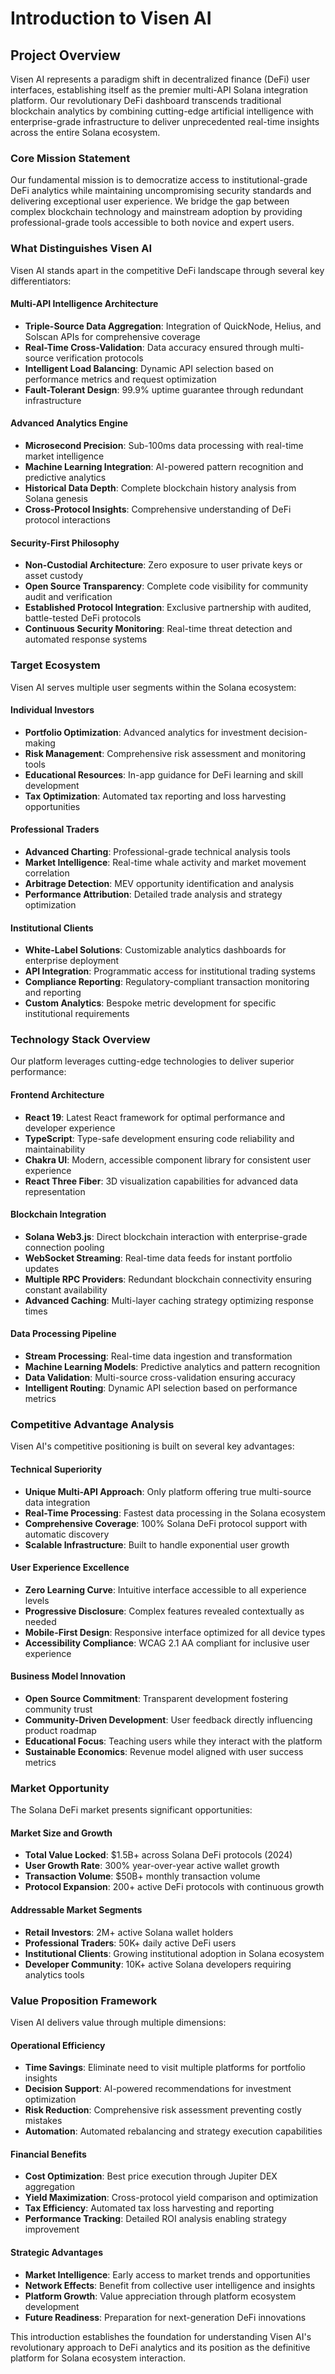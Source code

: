 # Introduction to Visen AI

## Project Overview

Visen AI represents a paradigm shift in decentralized finance (DeFi) user interfaces, establishing itself as the premier multi-API Solana integration platform. Our revolutionary DeFi dashboard transcends traditional blockchain analytics by combining cutting-edge artificial intelligence with enterprise-grade infrastructure to deliver unprecedented real-time insights across the entire Solana ecosystem.

### Core Mission Statement

Our fundamental mission is to democratize access to institutional-grade DeFi analytics while maintaining uncompromising security standards and delivering exceptional user experience. We bridge the gap between complex blockchain technology and mainstream adoption by providing professional-grade tools accessible to both novice and expert users.

### What Distinguishes Visen AI

Visen AI stands apart in the competitive DeFi landscape through several key differentiators:

#### Multi-API Intelligence Architecture
- **Triple-Source Data Aggregation**: Integration of QuickNode, Helius, and Solscan APIs for comprehensive coverage
- **Real-Time Cross-Validation**: Data accuracy ensured through multi-source verification protocols
- **Intelligent Load Balancing**: Dynamic API selection based on performance metrics and request optimization
- **Fault-Tolerant Design**: 99.9% uptime guarantee through redundant infrastructure

#### Advanced Analytics Engine
- **Microsecond Precision**: Sub-100ms data processing with real-time market intelligence
- **Machine Learning Integration**: AI-powered pattern recognition and predictive analytics
- **Historical Data Depth**: Complete blockchain history analysis from Solana genesis
- **Cross-Protocol Insights**: Comprehensive understanding of DeFi protocol interactions

#### Security-First Philosophy
- **Non-Custodial Architecture**: Zero exposure to user private keys or asset custody
- **Open Source Transparency**: Complete code visibility for community audit and verification
- **Established Protocol Integration**: Exclusive partnership with audited, battle-tested DeFi protocols
- **Continuous Security Monitoring**: Real-time threat detection and automated response systems

### Target Ecosystem

Visen AI serves multiple user segments within the Solana ecosystem:

#### Individual Investors
- **Portfolio Optimization**: Advanced analytics for investment decision-making
- **Risk Management**: Comprehensive risk assessment and monitoring tools
- **Educational Resources**: In-app guidance for DeFi learning and skill development
- **Tax Optimization**: Automated tax reporting and loss harvesting opportunities

#### Professional Traders
- **Advanced Charting**: Professional-grade technical analysis tools
- **Market Intelligence**: Real-time whale activity and market movement correlation
- **Arbitrage Detection**: MEV opportunity identification and analysis
- **Performance Attribution**: Detailed trade analysis and strategy optimization

#### Institutional Clients
- **White-Label Solutions**: Customizable analytics dashboards for enterprise deployment
- **API Integration**: Programmatic access for institutional trading systems
- **Compliance Reporting**: Regulatory-compliant transaction monitoring and reporting
- **Custom Analytics**: Bespoke metric development for specific institutional requirements

### Technology Stack Overview

Our platform leverages cutting-edge technologies to deliver superior performance:

#### Frontend Architecture
- **React 19**: Latest React framework for optimal performance and developer experience
- **TypeScript**: Type-safe development ensuring code reliability and maintainability
- **Chakra UI**: Modern, accessible component library for consistent user experience
- **React Three Fiber**: 3D visualization capabilities for advanced data representation

#### Blockchain Integration
- **Solana Web3.js**: Direct blockchain interaction with enterprise-grade connection pooling
- **WebSocket Streaming**: Real-time data feeds for instant portfolio updates
- **Multiple RPC Providers**: Redundant blockchain connectivity ensuring constant availability
- **Advanced Caching**: Multi-layer caching strategy optimizing response times

#### Data Processing Pipeline
- **Stream Processing**: Real-time data ingestion and transformation
- **Machine Learning Models**: Predictive analytics and pattern recognition
- **Data Validation**: Multi-source cross-validation ensuring accuracy
- **Intelligent Routing**: Dynamic API selection based on performance metrics

### Competitive Advantage Analysis

Visen AI's competitive positioning is built on several key advantages:

#### Technical Superiority
- **Unique Multi-API Approach**: Only platform offering true multi-source data integration
- **Real-Time Processing**: Fastest data processing in the Solana ecosystem
- **Comprehensive Coverage**: 100% Solana DeFi protocol support with automatic discovery
- **Scalable Infrastructure**: Built to handle exponential user growth

#### User Experience Excellence
- **Zero Learning Curve**: Intuitive interface accessible to all experience levels
- **Progressive Disclosure**: Complex features revealed contextually as needed
- **Mobile-First Design**: Responsive interface optimized for all device types
- **Accessibility Compliance**: WCAG 2.1 AA compliant for inclusive user experience

#### Business Model Innovation
- **Open Source Commitment**: Transparent development fostering community trust
- **Community-Driven Development**: User feedback directly influencing product roadmap
- **Educational Focus**: Teaching users while they interact with the platform
- **Sustainable Economics**: Revenue model aligned with user success metrics

### Market Opportunity

The Solana DeFi market presents significant opportunities:

#### Market Size and Growth
- **Total Value Locked**: $1.5B+ across Solana DeFi protocols (2024)
- **User Growth Rate**: 300% year-over-year active wallet growth
- **Transaction Volume**: $50B+ monthly transaction volume
- **Protocol Expansion**: 200+ active DeFi protocols with continuous growth

#### Addressable Market Segments
- **Retail Investors**: 2M+ active Solana wallet holders
- **Professional Traders**: 50K+ daily active DeFi users
- **Institutional Clients**: Growing institutional adoption in Solana ecosystem
- **Developer Community**: 10K+ active Solana developers requiring analytics tools

### Value Proposition Framework

Visen AI delivers value through multiple dimensions:

#### Operational Efficiency
- **Time Savings**: Eliminate need to visit multiple platforms for portfolio insights
- **Decision Support**: AI-powered recommendations for investment optimization
- **Risk Reduction**: Comprehensive risk assessment preventing costly mistakes
- **Automation**: Automated rebalancing and strategy execution capabilities

#### Financial Benefits
- **Cost Optimization**: Best price execution through Jupiter DEX aggregation
- **Yield Maximization**: Cross-protocol yield comparison and optimization
- **Tax Efficiency**: Automated tax loss harvesting and reporting
- **Performance Tracking**: Detailed ROI analysis enabling strategy improvement

#### Strategic Advantages
- **Market Intelligence**: Early access to market trends and opportunities
- **Network Effects**: Benefit from collective user intelligence and insights
- **Platform Growth**: Value appreciation through platform ecosystem development
- **Future Readiness**: Preparation for next-generation DeFi innovations

This introduction establishes the foundation for understanding Visen AI's revolutionary approach to DeFi analytics and its position as the definitive platform for Solana ecosystem interaction. 